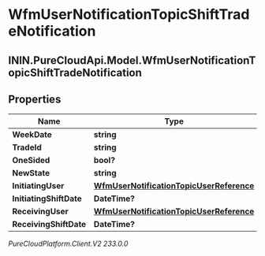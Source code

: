 # WfmUserNotificationTopicShiftTradeNotification

## ININ.PureCloudApi.Model.WfmUserNotificationTopicShiftTradeNotification

## Properties

|Name | Type | Description | Notes|
|------------ | ------------- | ------------- | -------------|
| **WeekDate** | **string** |  | [optional] |
| **TradeId** | **string** |  | [optional] |
| **OneSided** | **bool?** |  | [optional] |
| **NewState** | **string** |  | [optional] |
| **InitiatingUser** | [**WfmUserNotificationTopicUserReference**](WfmUserNotificationTopicUserReference) |  | [optional] |
| **InitiatingShiftDate** | **DateTime?** |  | [optional] |
| **ReceivingUser** | [**WfmUserNotificationTopicUserReference**](WfmUserNotificationTopicUserReference) |  | [optional] |
| **ReceivingShiftDate** | **DateTime?** |  | [optional] |



_PureCloudPlatform.Client.V2 233.0.0_
